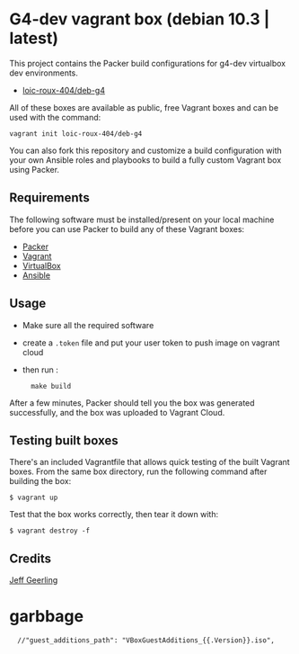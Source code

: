 # G4-dev vagrant box (debian 10.3 | latest)

This project contains the Packer build configurations for g4-dev virtualbox dev environments.
 
  - [loic-roux-404/deb-g4](https://app.vagrantup.com/loic-roux-404/boxes/deb-g4)

All of these boxes are available as public, free Vagrant boxes and can be used with the command:

    vagrant init loic-roux-404/deb-g4

You can also fork this repository and customize a build configuration with your own Ansible roles and playbooks to build a fully custom Vagrant box using Packer.

## Requirements

The following software must be installed/present on your local machine before you can use Packer to build any of these Vagrant boxes:

  - [Packer](http://www.packer.io/)
  - [Vagrant](http://vagrantup.com/)
  - [VirtualBox](https://www.virtualbox.org/)
  - [Ansible](https://docs.ansible.com/ansible/latest/installation_guide/intro_installation.html)

## Usage

- Make sure all the required software
- create a `.token` file and put your user token to push image on vagrant cloud
- then run :

        make build

After a few minutes, Packer should tell you the box was generated successfully, and the box was uploaded to Vagrant Cloud.

## Testing built boxes

There's an included Vagrantfile that allows quick testing of the built Vagrant boxes. From the same box directory, run the following command after building the box:

    $ vagrant up

Test that the box works correctly, then tear it down with:

    $ vagrant destroy -f

## Credits

[Jeff Geerling](https://www.jeffgeerling.com)

# garbbage

      //"guest_additions_path": "VBoxGuestAdditions_{{.Version}}.iso",
